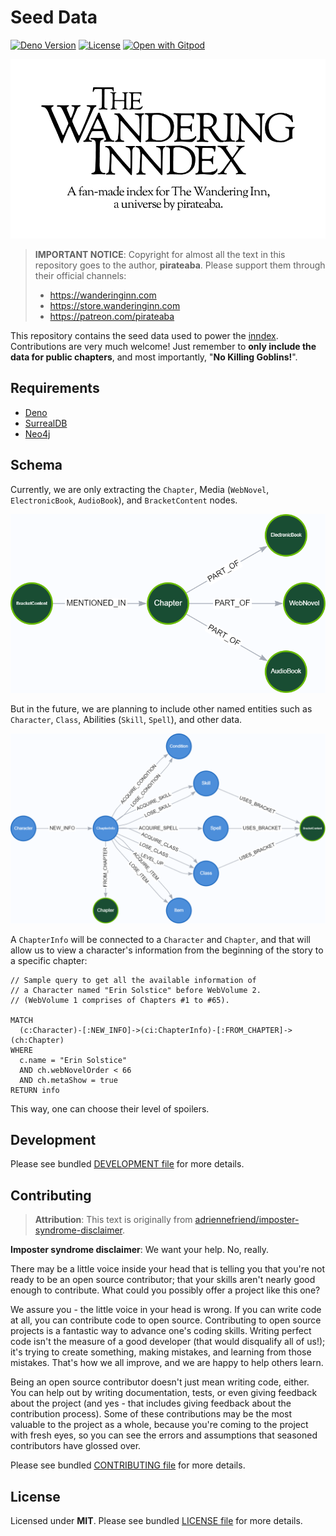# Seed Data

[![Deno Version](https://img.shields.io/badge/deno-v1.31.1-black)](https://deno.land/)
[![License](https://img.shields.io/badge/license-MIT-blue)](./LICENSE.md)
[![Open with Gitpod](https://img.shields.io/badge/Open%20with-Gitpod-908a85?logo=gitpod)](https://gitpod.io/#https://github.com/wandering-inndex/seed-data)

![The Wandering Inndex Logo](./static/ogp.png)

> **IMPORTANT NOTICE**: Copyright for almost all the text in this repository goes to the author, **pirateaba**. Please support them through their official channels:
>
> - https://wanderinginn.com
> - https://store.wanderinginn.com
> - https://patreon.com/pirateaba

This repository contains the seed data used to power the [inndex](https://inndex.omg.lol). Contributions are very much welcome! Just remember to **only include the data for public chapters**, and most importantly, "**No Killing Goblins!**".

## Requirements

- [Deno](https://deno.land/)
- [SurrealDB](https://surrealdb.com/)
- [Neo4j](https://neo4j.com/)

## Schema

Currently, we are only extracting the `Chapter`, Media (`WebNovel`, `ElectronicBook`, `AudioBook`), and `BracketContent` nodes.

![Existing graph without properties](./static/graph-existing.png)

But in the future, we are planning to include other named entities such as `Character`, `Class`, Abilities (`Skill`, `Spell`), and other data.

![Existing graph without properties](./static/graph-proposed.png)

A `ChapterInfo` will be connected to a `Character` and `Chapter`, and that will allow us to view a character's information from the beginning of the story to a specific chapter:

```
// Sample query to get all the available information of
// a Character named "Erin Solstice" before WebVolume 2.
// (WebVolume 1 comprises of Chapters #1 to #65).

MATCH
  (c:Character)-[:NEW_INFO]->(ci:ChapterInfo)-[:FROM_CHAPTER]->(ch:Chapter)
WHERE
  c.name = "Erin Solstice"
  AND ch.webNovelOrder < 66
  AND ch.metaShow = true
RETURN info
```

This way, one can choose their level of spoilers.

## Development

Please see bundled [DEVELOPMENT file](./DEVELOPMENT.md) for more details.

## Contributing

> **Attribution**: This text is originally from [adriennefriend/imposter-syndrome-disclaimer](https://github.com/adriennefriend/imposter-syndrome-disclaimer).

**Imposter syndrome disclaimer**: We want your help. No, really.

There may be a little voice inside your head that is telling you that you're not ready to be an open source contributor; that your skills aren't nearly good enough to contribute. What could you possibly offer a project like this one?

We assure you - the little voice in your head is wrong. If you can write code at all, you can contribute code to open source. Contributing to open source projects is a fantastic way to advance one's coding skills. Writing perfect code isn't the measure of a good developer (that would disqualify all of us!); it's trying to create something, making mistakes, and learning from those mistakes. That's how we all improve, and we are happy to help others learn.

Being an open source contributor doesn't just mean writing code, either. You can help out by writing documentation, tests, or even giving feedback about the project (and yes - that includes giving feedback about the contribution process). Some of these contributions may be the most valuable to the project as a whole, because you're coming to the project with fresh eyes, so you can see the errors and assumptions that seasoned contributors have glossed over.

Please see bundled [CONTRIBUTING file](./CONTRIBUTING.md) for more details.

## License

Licensed under **MIT**. Please see bundled [LICENSE file](./LICENSE.md) for more details.
